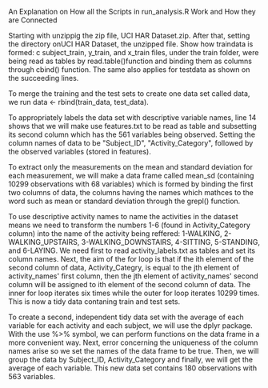 An Explanation on How all the Scripts in run_analysis.R Work and How they are Connected

Starting with unzippig the zip file, UCI HAR Dataset.zip. After that, setting the directory onUCI HAR Dataset, the unzipped file. Show how traindata is formed: c subject_train, y_train, and x_train files, under the train folder, were being read as tables by read.table()function and binding them as columns through cbind() function. The same also applies for testdata as shown on the succeeding lines. 

To merge the training and the test sets to create one data set called data, we run data <- rbind(train_data, test_data).

To appropriately labels the data set with descriptive variable names, line 14 shows that we will make use features.txt to be read as table and subsetting its second column which has the 561 variables being observed. Setting the column names of data to be "Subject_ID", "Activity_Category", followed by the observed variables (stored in features). 

To extract only the measurements on the mean and standard deviation for each measurement, we will make a data frame called mean_sd (containing 10299 observations with 68 variables) which is formed by binding the first two columns of data, the columns having the names which mathces to the word such as mean or standard deviation  through the grepl() function.

To use descriptive activity names to name the activities in the dataset means we need to transform the numbers 1-6 (found in Activity_Category column) into the name of the activity being reffered: 1-WALKING, 2-WALKING_UPSTAIRS, 3-WALKING_DOWNSTAIRS, 4-SITTING, 5-STANDING, and 6-LAYING. We need first to read activity_labels.txt as tables and set its column names. Next, the aim of the for loop is that if the ith element of the second column of data, Activity_Categry, is equal to the jth element of activity_names' first column, then the jth element of activity_names' second column will be assigned to ith element of the second column of data. The inner for loop iterates six times while the outer for loop iterates 10299 times. This is now a tidy data contaning train and test sets.

To create a second, independent tidy data set with the average of each variable for each activity and each subject, we will use the dplyr package. With the use %>% symbol, we can perform functions on the data frame in a more convenient way. Next, error concerning the uniqueness of the column names arise so we set the names of the data frame to be true. Then, we will group the data by Subject_ID, Activity_Category and finally, we will get the average of each variable. This new data set contains 180 observations with 563 variables. 
